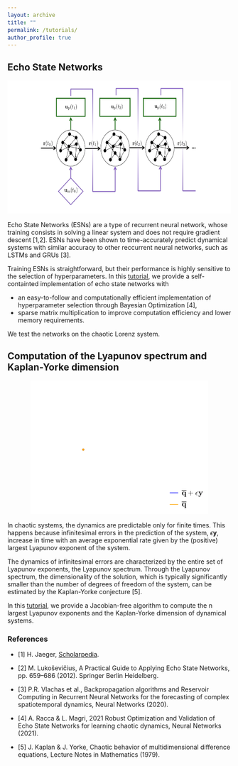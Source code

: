 ```yaml
---
layout: archive
title: ""
permalink: /tutorials/
author_profile: true
---
```


## Echo State Networks

<p align='center'>
<img src="../files/ESN_loop.png" style="height:300px">
</p>

Echo State Networks (ESNs) are a type of recurrent neural network, whose training consists in solving a linear system and does not require gradient descent [1,2]. ESNs have been shown to time-accurately predict dynamical systems with similar accuracy to other reccurrent neural networks, such as LSTMs and GRUs [3]. 

Training ESNs is straightforward, but their performance is highly sensitive to the selection of hyperparameters.
In this [tutorial](https://github.com/alberacca/Echo-State-Networks), we provide a self-containted implementation of echo state networks with
 * an easy-to-follow and computationally efficient implementation of hyperparameter selection through Bayesian Optimization [4],
 * sparse matrix multiplication to improve computation efficiency and lower memory requirements.

We test the networks on the chaotic Lorenz system.  


## Computation of the Lyapunov spectrum and Kaplan-Yorke dimension

<p align='center'>
<img src="../files/lorenz.gif" style="height:300px">
</p>

In chaotic systems, the dynamics are predictable only for finite times. This happens because infinitesimal errors in the prediction of the system, $\epsilon\mathbf{y}$, increase in time with an average exponential rate given by the (positive) largest Lyapunov exponent of the system.  

The dynamics of infinitesimal errors are characterized by the entire set of Lyapunov exponents, the Lyapunov spectrum. Through the Lyapunov spectrum, the dimensionality of the solution, which is typically significantly smaller than the number of degrees of freedom of the system, can be estimated by the Kaplan-Yorke conjecture [5]. 

In this [tutorial](https://github.com/alberacca/Lyapunov-spectrum), we provide a Jacobian-free algorithm to compute the n largest Lyapunov exponents and the Kaplan-Yorke dimension of dynamical systems. 


### References 

- [1] H. Jaeger, [Scholarpedia](http://www.scholarpedia.org/w/index.php?title=Echo_state_network).

- [2] M. Lukoševičius, A Practical Guide to Applying Echo State Networks, pp. 659–686 (2012). Springer Berlin Heidelberg. 

- [3] P.R. Vlachas et al., Backpropagation algorithms and Reservoir Computing in Recurrent Neural Networks for the forecasting of complex spatiotemporal dynamics, Neural Networks (2020).

- [4] A. Racca & L. Magri, 2021 Robust Optimization and Validation of Echo State Networks for learning chaotic dynamics, Neural Networks (2021).

- [5] J. Kaplan & J. Yorke, Chaotic behavior of multidimensional difference equations, Lecture Notes in Mathematics (1979).
